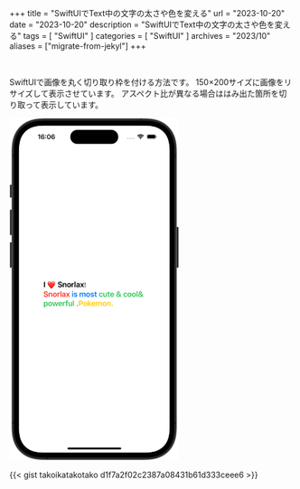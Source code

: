 +++
title = "SwiftUIでText中の文字の太さや色を変える"
url = "2023-10-20"
date = "2023-10-20"
description = "SwiftUIでText中の文字の太さや色を変える"
tags = [
  "SwiftUI"
]
categories = [
  "SwiftUI"
]
archives = "2023/10"
aliases = ["migrate-from-jekyl"]
+++

<br>

SwiftUIで画像を丸く切り取り枠を付ける方法です。
150×200サイズに画像をリサイズして表示させています。
アスペクト比が異なる場合ははみ出た箇所を切り取って表示しています。

<img src="1.png" width="300px" alt="SwiftUIでText中の文字の太さや色を変える">

{{< gist takoikatakotako d1f7a2f02c2387a08431b61d333ceee6 >}}
